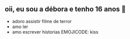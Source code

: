 ##  oii, eu sou a débora e tenho 16 anos 👋

- adoro assistir filme de terror
- amo ler 
- amo escrever historias
EMOJICODE: kiss

